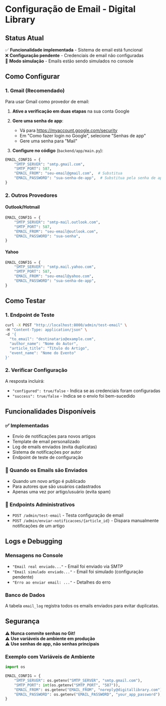# Configuração de Email - Digital Library

## Status Atual

✅ **Funcionalidade implementada** - Sistema de email está funcional  
❌ **Configuração pendente** - Credenciais de email não configuradas  
📧 **Modo simulação** - Emails estão sendo simulados no console  

## Como Configurar

### 1. Gmail (Recomendado)

Para usar Gmail como provedor de email:

1. **Ative a verificação em duas etapas** na sua conta Google
2. **Gere uma senha de app**:
   - Vá para https://myaccount.google.com/security
   - Em "Como fazer login no Google", selecione "Senhas de app"
   - Gere uma senha para "Mail"

3. **Configure no código** (`backend/app/main.py`):
```python
EMAIL_CONFIG = {
    "SMTP_SERVER": "smtp.gmail.com",
    "SMTP_PORT": 587,
    "EMAIL_FROM": "seu-email@gmail.com",  # Substitua
    "EMAIL_PASSWORD": "sua-senha-de-app",  # Substitua pela senha de app
}
```

### 2. Outros Provedores

#### Outlook/Hotmail
```python
EMAIL_CONFIG = {
    "SMTP_SERVER": "smtp-mail.outlook.com",
    "SMTP_PORT": 587,
    "EMAIL_FROM": "seu-email@outlook.com",
    "EMAIL_PASSWORD": "sua-senha",
}
```

#### Yahoo
```python
EMAIL_CONFIG = {
    "SMTP_SERVER": "smtp.mail.yahoo.com",
    "SMTP_PORT": 587,
    "EMAIL_FROM": "seu-email@yahoo.com",
    "EMAIL_PASSWORD": "sua-senha-de-app",
}
```

## Como Testar

### 1. Endpoint de Teste
```bash
curl -X POST "http://localhost:8000/admin/test-email" \
-H "Content-Type: application/json" \
-d '{
  "to_email": "destinatario@example.com",
  "author_name": "Nome do Autor",
  "article_title": "Título do Artigo",
  "event_name": "Nome do Evento"
}'
```

### 2. Verificar Configuração
A resposta incluirá:
- `"configured": true/false` - Indica se as credenciais foram configuradas
- `"success": true/false` - Indica se o envio foi bem-sucedido

## Funcionalidades Disponíveis

### ✅ Implementadas
- Envio de notificações para novos artigos
- Template de email personalizado
- Log de emails enviados (evita duplicatas)
- Sistema de notificações por autor
- Endpoint de teste de configuração

### 📧 Quando os Emails são Enviados
- Quando um novo artigo é publicado
- Para autores que são usuários cadastrados
- Apenas uma vez por artigo/usuário (evita spam)

### 🔧 Endpoints Administrativos
- `POST /admin/test-email` - Testa configuração de email
- `POST /admin/enviar-notificacoes/{article_id}` - Dispara manualmente notificações de um artigo

## Logs e Debugging

### Mensagens no Console
- `"Email real enviado..."` - Email foi enviado via SMTP
- `"Email simulado enviado..."` - Email foi simulado (configuração pendente)
- `"Erro ao enviar email: ..."` - Detalhes do erro

### Banco de Dados
A tabela `email_log` registra todos os emails enviados para evitar duplicatas.

## Segurança

⚠️ **Nunca commite senhas no Git!**  
⚠️ **Use variáveis de ambiente em produção**  
⚠️ **Use senhas de app, não senhas principais**  

### Exemplo com Variáveis de Ambiente
```python
import os

EMAIL_CONFIG = {
    "SMTP_SERVER": os.getenv("SMTP_SERVER", "smtp.gmail.com"),
    "SMTP_PORT": int(os.getenv("SMTP_PORT", "587")),
    "EMAIL_FROM": os.getenv("EMAIL_FROM", "noreply@digitallibrary.com"),
    "EMAIL_PASSWORD": os.getenv("EMAIL_PASSWORD", "your_app_password"),
}
```